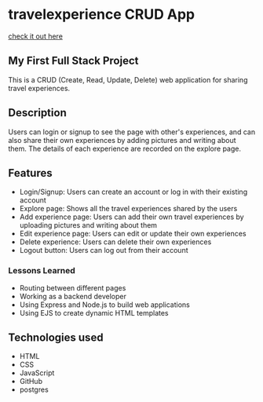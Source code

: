 # travelexperience CRUD App
[check it out here](https://travelexperience.onrender.com)
## My First Full Stack Project
This is a CRUD (Create, Read, Update, Delete) web application for sharing travel experiences.
## Description
Users can login or signup to see the page with other's experiences, and can also share their own experiences by adding pictures and writing about them. The details of each experience are recorded on the explore page.
## Features
* Login/Signup: Users can create an account or log in with their existing account
* Explore page: Shows all the travel experiences shared by the users
* Add experience page: Users can add their own travel experiences by uploading pictures and writing about them
* Edit experience page: Users can edit or update their own experiences
* Delete experience: Users can delete their own experiences
* Logout button: Users can log out from their account
### Lessons Learned
* Routing between different pages
* Working as a backend developer
* Using Express and Node.js to build web applications
* Using EJS to create dynamic HTML templates
## Technologies used

* HTML
* CSS
* JavaScript
* GitHub
* postgres
